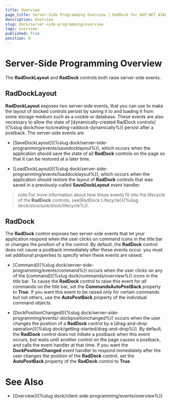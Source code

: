 ```yaml
---
title: Overview
page_title: Server-Side Programming Overview | RadDock for ASP.NET AJAX Documentation
description: Overview
slug: dock/server-side-programming/overview
tags: overview
published: True
position: 0
---
```


# Server-Side Programming Overview



The **RadDockLayout** and **RadDock** controls both raise server-side events.

## RadDockLayout

**RadDockLayout** exposes two server-side events, that you can use to make the layout of docked controls persist by saving it to and loading it from some storage medium such as a cookie or database. These events are also necessary to allow the state of [dynamically-created RadDock controls]({%slug dock/how-to/creating-raddock-dynamically%}) persist after a postback. The server-side events are

* [SaveDockLayout]({%slug dock/server-side-programming/events/savedocklayout%}), which occurs when the application should save the state of all **RadDock** controls on the page so that it can be restored at a later time.

* [LoadDockLayout]({%slug dock/server-side-programming/events/loaddocklayout%}), which occurs when the application should restore the layout of **RadDock** controls that was saved in a previously-called **SaveDockLayout** event handler.

>note For more information about how these events fit into the lifecycle of the **RadDock** controls, see[RadDock Lifecycle]({%slug dock/structure/dock/lifecycle%}).
>


## RadDock

The **RadDock** control exposes two server-side events that let your application respond when the user clicks on command icons in the title bar or changes the position of a the control. By default, the **RadDock** control does not cause a postback immediately after these events occur. you must set additional properties to specify when these events are raised:

* [Command]({%slug dock/server-side-programming/events/command%}) occurs when the user clicks on any of the [command]({%slug dock/commands/overview%}) icons in the title bar. To cause the **RadDock** control to raise this event for *all* commands on the title bar, set the **CommandsAutoPostBack** property to **True**. If you want this event to be raised only for certain commands but not others, use the **AutoPostBack** property of the individual command objects.

* [DockPositionChanged]({%slug dock/server-side-programming/events/-dockpositionchanged%}) occurs when the user changes the position of a **RadDock** control by a [drag-and-drop operation]({%slug dock/getting-started/drag-and-drop%}). By default, the **RadDock** control does not initiate a postback when this event occurs, but waits until another control on the page causes a postback, and calls the event handler at that time. If you want the **DockPositionChanged** event handler to respond immediately after the user changes the position of the **RadDock** control, set the **AutoPostBack** property of the **RadDock** control to **True**.

# See Also

 * [Overview]({%slug dock/client-side-programming/events/overview%})
